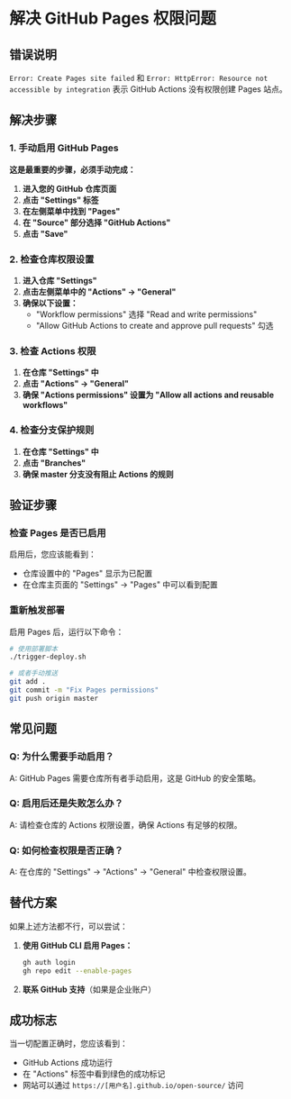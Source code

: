 # 解决 GitHub Pages 权限问题

## 错误说明
`Error: Create Pages site failed` 和 `Error: HttpError: Resource not accessible by integration` 表示 GitHub Actions 没有权限创建 Pages 站点。

## 解决步骤

### 1. 手动启用 GitHub Pages

**这是最重要的步骤，必须手动完成：**

1. **进入您的 GitHub 仓库页面**
2. **点击 "Settings" 标签**
3. **在左侧菜单中找到 "Pages"**
4. **在 "Source" 部分选择 "GitHub Actions"**
5. **点击 "Save"**

### 2. 检查仓库权限设置

1. **进入仓库 "Settings"**
2. **点击左侧菜单中的 "Actions" → "General"**
3. **确保以下设置：**
   - "Workflow permissions" 选择 "Read and write permissions"
   - "Allow GitHub Actions to create and approve pull requests" 勾选

### 3. 检查 Actions 权限

1. **在仓库 "Settings" 中**
2. **点击 "Actions" → "General"**
3. **确保 "Actions permissions" 设置为 "Allow all actions and reusable workflows"**

### 4. 检查分支保护规则

1. **在仓库 "Settings" 中**
2. **点击 "Branches"**
3. **确保 master 分支没有阻止 Actions 的规则**

## 验证步骤

### 检查 Pages 是否已启用

启用后，您应该能看到：
- 仓库设置中的 "Pages" 显示为已配置
- 在仓库主页面的 "Settings" → "Pages" 中可以看到配置

### 重新触发部署

启用 Pages 后，运行以下命令：

```bash
# 使用部署脚本
./trigger-deploy.sh

# 或者手动推送
git add .
git commit -m "Fix Pages permissions"
git push origin master
```

## 常见问题

### Q: 为什么需要手动启用？
A: GitHub Pages 需要仓库所有者手动启用，这是 GitHub 的安全策略。

### Q: 启用后还是失败怎么办？
A: 请检查仓库的 Actions 权限设置，确保 Actions 有足够的权限。

### Q: 如何检查权限是否正确？
A: 在仓库的 "Settings" → "Actions" → "General" 中检查权限设置。

## 替代方案

如果上述方法都不行，可以尝试：

1. **使用 GitHub CLI 启用 Pages：**
   ```bash
   gh auth login
   gh repo edit --enable-pages
   ```

2. **联系 GitHub 支持**（如果是企业账户）

## 成功标志

当一切配置正确时，您应该看到：
- GitHub Actions 成功运行
- 在 "Actions" 标签中看到绿色的成功标记
- 网站可以通过 `https://[用户名].github.io/open-source/` 访问 